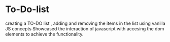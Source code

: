 # To-Do-list

creating a TO-DO list , adding and removing the items in the list using vanilla JS concepts
Showcased the interaction of javascript with accesing the dom elements to achieve the functionality.
